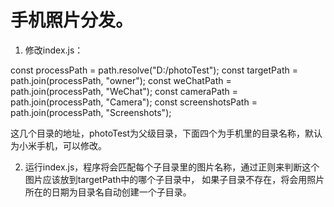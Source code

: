 # 手机照片分发。

1. 修改index.js：

const processPath = path.resolve("D:/photoTest");
const targetPath = path.join(processPath, "owner");
const weChatPath = path.join(processPath, "WeChat");
const cameraPath = path.join(processPath, "Camera");
const screenshotsPath = path.join(processPath, "Screenshots");

这几个目录的地址，photoTest为父级目录，下面四个为手机里的目录名称，默认为小米手机，可以修改。

2. 运行index.js，程序将会匹配每个子目录里的图片名称，通过正则来判断这个图片应该放到targetPath中的哪个子目录中，
如果子目录不存在，将会用照片所在的日期为目录名自动创建一个子目录。